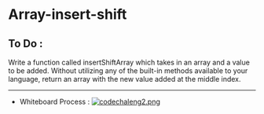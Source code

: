 # Array-insert-shift


## To Do :

Write a function called insertShiftArray which takes in an array and a value to be added. Without utilizing any of the built-in methods available to your language, return an array with the new value added at the middle index.

 ---

+ Whiteboard Process :
  [![codechaleng2.png](https://i.postimg.cc/T37fncDJ/codechaleng2.png)](https://postimg.cc/nXDyJBTX)